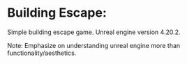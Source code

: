 # Building Escape:
Simple building escape game. Unreal engine version 4.20.2. 

Note: Emphasize on understanding unreal engine more than functionality/aesthetics.
